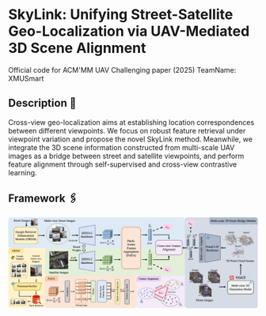 # SkyLink: Unifying Street-Satellite Geo-Localization via UAV-Mediated 3D Scene Alignment
Official code for ACM'MM UAV Challenging paper (2025)
TeamName: XMUSmart

## Description 📜
Cross-view geo-localization aims at establishing location correspondences between different viewpoints. We focus on robust feature retrieval under viewpoint variation and propose the novel SkyLink method. Meanwhile, we integrate the 3D scene information constructed from multi-scale UAV images as a bridge between street and satellite viewpoints, and perform feature alignment through self-supervised and cross-view contrastive learning.

## Framework 🖇️
<td style="text-align: center"><img src="./figures/overview.jpg" alt="Framework" width="850"></td>
